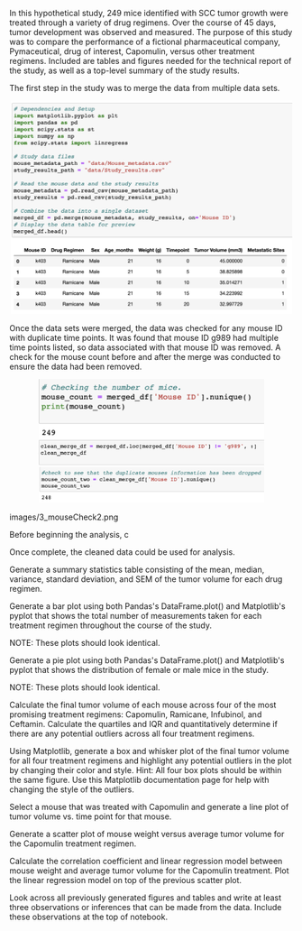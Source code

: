 In this hypothetical study, 249 mice identified with SCC tumor growth were treated through a variety of drug regimens. Over the course of 45 days, tumor development was observed and measured. The purpose of this study was to compare the performance of a fictional pharmaceutical company, Pymaceutical, drug of interest, Capomulin, versus other treatment regimens. Included are tables and figures needed for the technical report of the study, as well as a top-level summary of the study results.

The first step in the study was to merge the data from multiple data sets.

<p align="center">
  <img src="images/1_merged_dfs.png" width="500" />
</p>

Once the data sets were merged, the data was checked for any mouse ID with duplicate time points.  It was found that mouse ID g989 had multiple time points listed, so data associated with that mouse ID was removed.  A check for the mouse count before and after the merge was conducted to ensure the data had been removed.  

<p align="center">
  <img src="images/2_mouseCheck.png" width="400" />
  <img src="images/4_dfMerge.png" width="400" /> 
  <img src="images/3_mouseCheck2.png" width="400" /> 
  
</p>

images/3_mouseCheck2.png


Before beginning the analysis, c


Once complete, the cleaned data could be used for analysis.  


Generate a summary statistics table consisting of the mean, median, variance, standard deviation, and SEM of the tumor volume for each drug regimen.


Generate a bar plot using both Pandas's DataFrame.plot() and Matplotlib's pyplot that shows the total number of measurements taken for each treatment regimen throughout the course of the study.


NOTE: These plots should look identical.



Generate a pie plot using both Pandas's DataFrame.plot() and Matplotlib's pyplot that shows the distribution of female or male mice in the study.


NOTE: These plots should look identical.



Calculate the final tumor volume of each mouse across four of the most promising treatment regimens: Capomulin, Ramicane, Infubinol, and Ceftamin. Calculate the quartiles and IQR and quantitatively determine if there are any potential outliers across all four treatment regimens.


Using Matplotlib, generate a box and whisker plot of the final tumor volume for all four treatment regimens and highlight any potential outliers in the plot by changing their color and style.
Hint: All four box plots should be within the same figure. Use this Matplotlib documentation page for help with changing the style of the outliers.


Select a mouse that was treated with Capomulin and generate a line plot of tumor volume vs. time point for that mouse.


Generate a scatter plot of mouse weight versus average tumor volume for the Capomulin treatment regimen.


Calculate the correlation coefficient and linear regression model between mouse weight and average tumor volume for the Capomulin treatment. Plot the linear regression model on top of the previous scatter plot.


Look across all previously generated figures and tables and write at least three observations or inferences that can be made from the data. Include these observations at the top of notebook.
